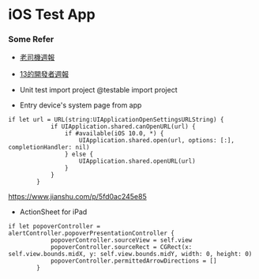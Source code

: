 # iOS Test App

### Some Refer

- [老司機週報](https://github.com/SwiftOldDriver/iOS-Weekly/releases)
- [13的開發者週報](https://ethanhuang13.substack.com/)

- Unit test import project
@testable import project

- Entry device's system page from app
```
if let url = URL(string:UIApplicationOpenSettingsURLString) {
            if UIApplication.shared.canOpenURL(url) {
                if #available(iOS 10.0, *) {
                    UIApplication.shared.open(url, options: [:], completionHandler: nil)
                } else {
                    UIApplication.shared.openURL(url)
                }
            }
        }
```
https://www.jianshu.com/p/5fd0ac245e85

- ActionSheet for iPad
```
if let popoverController = alertController.popoverPresentationController {
            popoverController.sourceView = self.view
            popoverController.sourceRect = CGRect(x: self.view.bounds.midX, y: self.view.bounds.midY, width: 0, height: 0)
            popoverController.permittedArrowDirections = []
        }
```
